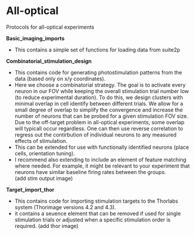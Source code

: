 # All-optical
Protocols for all-optical experiments 

**Basic_imaging_imports** 
- This contains a simple set of functions for loading data from suite2p

**Combinatorial_stimulation_design**
- This contains code for generating photostimulation patterns from the data (based only on x/y coordinates). 
- Here we choose a combinatorial strategy. The goal is to activate every neuron in our FOV while keeping the overall stimulation trial number low (to reduce experimental duration). To do this, we design clusters with minimal overlap in cell identify between different trials. We allow for a small degree of overlap to simplify the convergence and increase the number of neurons that can be probed for a given stimulation FOV size. Due to the off-target problem in all-optical experiments, some overlap will typicall occur regardless. One can then use reverse correlation to regress out the contirbution of individual neurons to any measured effects of stimulation. 
- This can be extended for use with functionally identified neurons (place cells, orientation tuning). 
- I recommend also extending to include an element of feature matching where needed. For example, it might be relevant to your experiment that neurons have similar baseline firing rates between the groups.  
(add stim output image)

**Target_import_thor**
- This contains code for importing stimulation targets to the Thorlabs system (Thorimage versions 4.2 and 4.3). 
- it contains a seuence element that can be removed if used for single stimulation trials or adjusted when a specific stimulation order is required.
(add thor image) 
